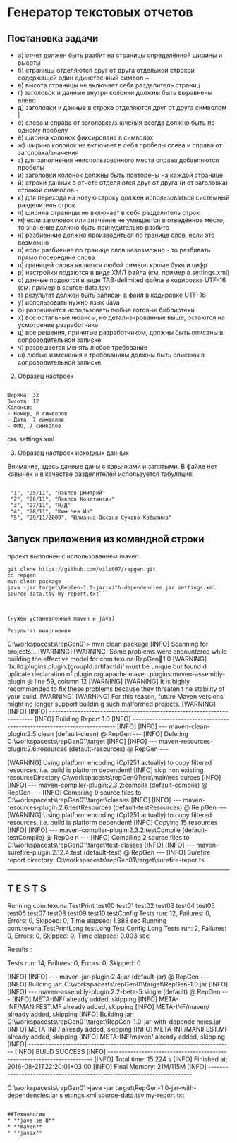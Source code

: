 # Генератор текстовых отчетов
## Постановка задачи
* а) отчет должен быть разбит на страницы определённой ширины и высоты
* б) страницы отделяются друг от друга отдельной строкой содержащей один единственный символ ~
* в) высота страницы не включает себя разделитель страниц
* г) заголовок и данные внутри колонки должны быть выравнены влево
* д) заголовки и данные в строке отделяются друг от друга символом |
* е) слева и справа от заголовка/значения всегда должно быть по одному пробелу
* ё) ширина колонок фиксирована в символах
* ж) ширина колонок не включает в себя пробелы слева и справа от заголовка/значения
* з) для заполнения неиспользованного места справа добавляются пробелы
* и) заголовки колонок должны быть повторены на каждой странице 
* й) строки данных в отчете отделяются друг от друга (и от заголовка) строкой символов -
* к) для перехода на новую строку должен использоваться системный разделитель строк
* л) ширина страницы не включает в себя разделитель строк 
* м) если заголовок или значение не умещается в отведённое место, то значение должно быть принудительно разбито
* н) разбиенние должно производиться по границе слов, если это возможно
* о) если разбиение по границе слов невозможно - то разбивать прямо посередине слова
* п) границей слова является любой символ кроме букв и цифр
* р) настройки подаются в виде ХМЛ файла (см. пример в settings.xml)
* с) данные подаются в виде TAB-delimited файла в кодировке UTF-16 (см. пример в source-data.tsv)
* т) результат должен быть записан в файл в кодировке UTF-16
* у) использовать нужно язык Java
* ф) разрешается использовать любые готовые библиотеки
* х) все остальные нюансы, не детализированные выше, остаются на усмотрение разработчика
* ц) все решения, принятые разработчиком, должны быть описаны в сопроводительной записке
* ч) разрешается менять любое требование
* ш) любые изменения к требованиям должны быть описаны в сопроводительной записке

2) Образец настроек

```

Ширина: 32
Высота: 12
Колонки:
- Номер, 8 символов
- Дата, 7 символов
- ФИО, 7 символов
```

см. settings.xml

3) Образец настроек исходных данных

Внимание, здесь данные даны с кавычками и запятыми. В файле нет кавычек и в качестве разделителей используется табуляция!

```

 "1", "25/11", "Павлов Дмитрий"
 "2", "26/11", "Павлов Константин"
 "3", "27/11", "Н/Д"
 "4", "28/11", "Ким Чен Ир"
 "5", "29/11/2009", "Юлианна-Оксана Сухово-Кобылина"
```


## Запуск приложения из командной строки
проект выполнен с использованием maven 
```
git clone https://github.com/vils007/repgen.git
cd repgen
mvn clean package
java -jar target\RepGen-1.0-jar-with-dependencies.jar settings.xml source-data.tsv my-report.txt```



(нужен установленный maven и java)

Результат выполнения 
```

C:\workspacests\repGen01> mvn clean package
[INFO] Scanning for projects...
[WARNING]
[WARNING] Some problems were encountered while building the effective model for
com.texuna:RepGen:jar:1.0
[WARNING] 'build.plugins.plugin.(groupId:artifactId)' must be unique but found d
uplicate declaration of plugin org.apache.maven.plugins:maven-assembly-plugin @
line 59, column 12
[WARNING]
[WARNING] It is highly recommended to fix these problems because they threaten t
he stability of your build.
[WARNING]
[WARNING] For this reason, future Maven versions might no longer support buildin
g such malformed projects.
[WARNING]
[INFO]
[INFO] ------------------------------------------------------------------------
[INFO] Building Report 1.0
[INFO] ------------------------------------------------------------------------
[INFO]
[INFO] --- maven-clean-plugin:2.5:clean (default-clean) @ RepGen ---
[INFO] Deleting C:\workspacests\repGen01\target
[INFO]
[INFO] --- maven-resources-plugin:2.6:resources (default-resources) @ RepGen ---

[WARNING] Using platform encoding (Cp1251 actually) to copy filtered resources,
i.e. build is platform dependent!
[INFO] skip non existing resourceDirectory C:\workspacests\repGen01\src\main\res
ources
[INFO]
[INFO] --- maven-compiler-plugin:2.3.2:compile (default-compile) @ RepGen ---
[INFO] Compiling 9 source files to C:\workspacests\repGen01\target\classes
[INFO]
[INFO] --- maven-resources-plugin:2.6:testResources (default-testResources) @ Re
pGen ---
[WARNING] Using platform encoding (Cp1251 actually) to copy filtered resources,
i.e. build is platform dependent!
[INFO] Copying 15 resources
[INFO]
[INFO] --- maven-compiler-plugin:2.3.2:testCompile (default-testCompile) @ RepGe
n ---
[INFO] Compiling 2 source files to C:\workspacests\repGen01\target\test-classes
[INFO]
[INFO] --- maven-surefire-plugin:2.12.4:test (default-test) @ RepGen ---
[INFO] Surefire report directory: C:\workspacests\repGen01\target\surefire-repor
ts

-------------------------------------------------------
 T E S T S
-------------------------------------------------------
Running com.texuna.TestPrint
test00
test01
test02
test03
test04
test05
test06
test07
test08
test09
test10
testConfig
Tests run: 12, Failures: 0, Errors: 0, Skipped: 0, Time elapsed: 1.388 sec
Running com.texuna.TestPrintLong
testLong
Test Config Long
Tests run: 2, Failures: 0, Errors: 0, Skipped: 0, Time elapsed: 0.003 sec

Results :

Tests run: 14, Failures: 0, Errors: 0, Skipped: 0

[INFO]
[INFO] --- maven-jar-plugin:2.4:jar (default-jar) @ RepGen ---
[INFO] Building jar: C:\workspacests\repGen01\target\RepGen-1.0.jar
[INFO]
[INFO] --- maven-assembly-plugin:2.2-beta-5:single (default) @ RepGen ---
[INFO] META-INF/ already added, skipping
[INFO] META-INF/MANIFEST.MF already added, skipping
[INFO] META-INF/maven/ already added, skipping
[INFO] Building jar: C:\workspacests\repGen01\target\RepGen-1.0-jar-with-depende
ncies.jar
[INFO] META-INF/ already added, skipping
[INFO] META-INF/MANIFEST.MF already added, skipping
[INFO] META-INF/maven/ already added, skipping
[INFO] ------------------------------------------------------------------------
[INFO] BUILD SUCCESS
[INFO] ------------------------------------------------------------------------
[INFO] Total time: 15.224 s
[INFO] Finished at: 2016-08-21T22:20:01+03:00
[INFO] Final Memory: 21M/115M
[INFO] ------------------------------------------------------------------------

C:\workspacests\repGen01>java -jar target\RepGen-1.0-jar-with-dependencies.jar s
ettings.xml source-data.tsv my-report.txt

```

##Технологии
* **java se 8**
* **maven**
* **javax** 



